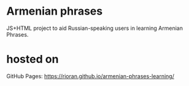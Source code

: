 # Armenian phrases
JS+HTML project to aid Russian-speaking users in learning Armenian Phrases.

# hosted on
GitHub Pages: https://rioran.github.io/armenian-phrases-learning/
